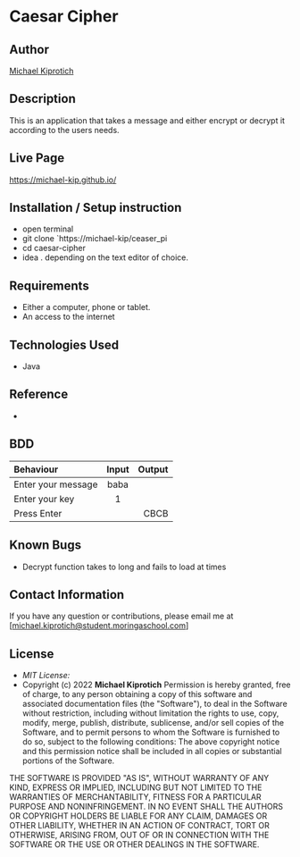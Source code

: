 # Caesar Cipher 

## Author

[Michael Kiprotich](https://github.com/michael-kip)

## Description

This is an application that takes a message and either encrypt or decrypt it according to the users needs. 

## Live Page

https://michael-kip.github.io/

## Installation / Setup instruction

- open terminal 
- git clone `https://michael-kip/ceaser_pi
- cd caesar-cipher
- idea . depending on the text editor of choice.

## Requirements

- Either a computer, phone or tablet.
- An access to the internet

## Technologies Used

- Java

## Reference

- 

## BDD

| Behaviour                 |    Input    |                     Output |
| :------------------------ | :---------: | -------------------------: |
| Enter your message        | baba |                                       |
| Enter your key |  1  |                            |
| Press Enter               |             | CBCB |

## Known Bugs

- Decrypt function takes to long and fails to load at times

## Contact Information

If you have any question or contributions, please email me at [michael.kiprotich@student.moringaschool.com]

## License

- _MIT License:_
- Copyright (c) 2022 **Michael Kiprotich**
  Permission is hereby granted, free of charge, to any person obtaining a copy
  of this software and associated documentation files (the "Software"), to deal
  in the Software without restriction, including without limitation the rights
  to use, copy, modify, merge, publish, distribute, sublicense, and/or sell
  copies of the Software, and to permit persons to whom the Software is
  furnished to do so, subject to the following conditions:
  ​
  The above copyright notice and this permission notice shall be included in all
  copies or substantial portions of the Software.

THE SOFTWARE IS PROVIDED "AS IS", WITHOUT WARRANTY OF ANY KIND, EXPRESS OR
IMPLIED, INCLUDING BUT NOT LIMITED TO THE WARRANTIES OF MERCHANTABILITY,
FITNESS FOR A PARTICULAR PURPOSE AND NONINFRINGEMENT. IN NO EVENT SHALL THE
AUTHORS OR COPYRIGHT HOLDERS BE LIABLE FOR ANY CLAIM, DAMAGES OR OTHER
LIABILITY, WHETHER IN AN ACTION OF CONTRACT, TORT OR OTHERWISE, ARISING FROM,
OUT OF OR IN CONNECTION WITH THE SOFTWARE OR THE USE OR OTHER DEALINGS IN THE
SOFTWARE.
